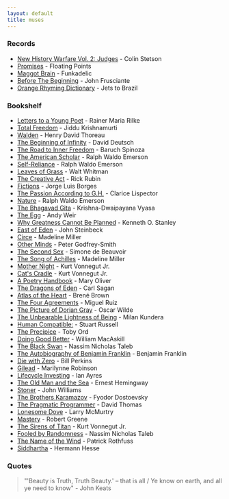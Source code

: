 ```yaml
---
layout: default
title: muses
---
```


### Records

- [New History Warfare Vol. 2: Judges](https://open.spotify.com/album/56rcjS8EZIWTXCbk1V2NBI?si=Kfb7T-gSQr2I0oJ5al1cyg) - Colin Stetson
- [Promises](https://open.spotify.com/album/3ShtO5VCYa3ctlR5uzLWBa?autoplay=true) - Floating Points
- [Maggot Brain](https://open.spotify.com/track/5WJU527RQNyMLuKecjsL8V?autoplay=true) - Funkadelic
- [Before The Beginning](https://open.spotify.com/track/0WlIsoZO70rddJrsal9Tqm?autoplay=true) - John Frusciante
- [Orange Rhyming Dictionary](https://open.spotify.com/album/5zaVtrjodNQru22Rj4FIcD?autoplay=true) - Jets to Brazil

### Bookshelf

- [Letters to a Young Poet](https://www.goodreads.com/book/show/13570789) - Rainer Maria Rilke
- [Total Freedom](https://www.goodreads.com/book/show/143878) - Jiddu Krishnamurti
- [Walden](https://www.goodreads.com/book/show/16902) - Henry David Thoreau
- [The Beginning of Infinity](https://www.goodreads.com/book/show/10483171) - David Deutsch
- [The Road to Inner Freedom](https://www.goodreads.com/book/show/208658) - Baruch Spinoza
- [The American Scholar](https://www.goodreads.com/book/show/57272153) - Ralph Waldo Emerson
- [Self-Reliance](https://www.goodreads.com/book/show/55678388) - Ralph Waldo Emerson
- [Leaves of Grass](https://www.goodreads.com/book/show/765418) - Walt Whitman
- [The Creative Act](https://www.goodreads.com/book/show/60965426) - Rick Rubin
- [Fictions](https://www.goodreads.com/book/show/16564) - Jorge Luis Borges
- [The Passion According to G.H.](https://www.goodreads.com/book/show/153426) - Clarice Lispector
- [Nature](https://www.goodreads.com/book/show/40069643) - Ralph Waldo Emerson
- [The Bhagavad Gita](https://www.goodreads.com/book/show/34909756) - Krishna-Dwaipayana Vyasa
- [The Egg](https://www.goodreads.com/book/show/17563539) - Andy Weir
- [Why Greatness Cannot Be Planned](https://www.goodreads.com/book/show/25670869) - Kenneth O. Stanley
- [East of Eden](https://www.goodreads.com/book/show/4406) - John Steinbeck
- [Circe](https://www.goodreads.com/book/show/35959740) - Madeline Miller
- [Other Minds](https://www.goodreads.com/book/show/28116739) - Peter Godfrey-Smith
- [The Second Sex](https://www.goodreads.com/book/show/23346892) - Simone de Beauvoir
- [The Song of Achilles](https://www.goodreads.com/book/show/11250317) - Madeline Miller
- [Mother Night](https://www.goodreads.com/book/show/9592) - Kurt Vonnegut Jr.
- [Cat's Cradle](https://www.goodreads.com/book/show/135479) - Kurt Vonnegut Jr.
- [A Poetry Handbook](https://www.goodreads.com/book/show/71652) - Mary Oliver
- [The Dragons of Eden](https://www.goodreads.com/book/show/18936642) - Carl Sagan
- [Atlas of the Heart](https://www.goodreads.com/book/show/58330567) - Brené Brown
- [The Four Agreements](https://www.goodreads.com/book/show/6596) - Miguel Ruiz
- [The Picture of Dorian Gray](https://www.goodreads.com/book/show/5297) - Oscar Wilde
- [The Unbearable Lightness of Being](https://www.goodreads.com/book/show/9717) - Milan Kundera
- [Human Compatible:](https://www.goodreads.com/book/show/44767248) - Stuart Russell
- [The Precipice](https://www.goodreads.com/book/show/46803615) - Toby Ord
- [Doing Good Better](https://www.goodreads.com/book/show/23398748) - William MacAskill
- [The Black Swan](https://www.goodreads.com/book/show/242472) - Nassim Nicholas Taleb
- [The Autobiography of Benjamin Franklin](https://www.goodreads.com/book/show/52309) - Benjamin Franklin
- [Die with Zero](https://www.goodreads.com/book/show/52950915) - Bill Perkins
- [Gilead](https://www.goodreads.com/book/show/68210) - Marilynne Robinson
- [Lifecycle Investing](https://www.goodreads.com/book/show/7603406) - Ian Ayres
- [The Old Man and the Sea](https://www.goodreads.com/book/show/2165) - Ernest Hemingway
- [Stoner](https://www.goodreads.com/book/show/166997) - John Williams
- [The Brothers Karamazov](https://www.goodreads.com/book/show/4934) - Fyodor Dostoevsky
- [The Pragmatic Programmer](https://www.goodreads.com/book/show/45280024) - David Thomas
- [Lonesome Dove](https://www.goodreads.com/book/show/256008) - Larry McMurtry
- [Mastery](https://www.goodreads.com/book/show/13589182) - Robert Greene
- [The Sirens of Titan](https://www.goodreads.com/book/show/4982) - Kurt Vonnegut Jr.
- [Fooled by Randomness](https://www.goodreads.com/book/show/38315) - Nassim Nicholas Taleb
- [The Name of the Wind](https://www.goodreads.com/book/show/186074.The_Name_of_the_Wind) - Patrick Rothfuss
- [Siddhartha](https://www.goodreads.com/book/show/52036) - Hermann Hesse

### Quotes

> "'Beauty is Truth, Truth Beauty.' – that is all / Ye know on earth, and all ye need to know" - John Keats
